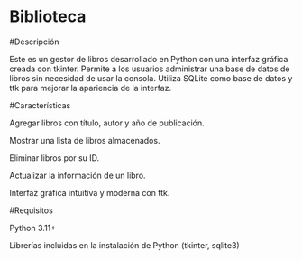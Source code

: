 # Biblioteca

#Descripción

Este es un gestor de libros desarrollado en Python con una interfaz gráfica creada con tkinter. Permite a los usuarios administrar una base de datos de libros sin necesidad de usar la consola. Utiliza SQLite como base de datos y ttk para mejorar la apariencia de la interfaz.

#Características

Agregar libros con título, autor y año de publicación.

Mostrar una lista de libros almacenados.

Eliminar libros por su ID.

Actualizar la información de un libro.

Interfaz gráfica intuitiva y moderna con ttk.

#Requisitos

Python 3.11+

Librerías incluidas en la instalación de Python (tkinter, sqlite3)
